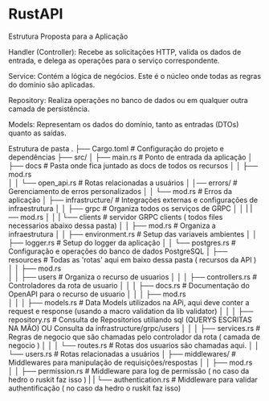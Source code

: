 # RustAPI

Estrutura Proposta para a Aplicação

Handler (Controller):
Recebe as solicitações HTTP, valida os dados de entrada, e delega as operações para o serviço correspondente.

Service:
Contém a lógica de negócios. Este é o núcleo onde todas as regras do domínio são aplicadas.

Repository:
Realiza operações no banco de dados ou em qualquer outra camada de persistência.

Models:
Representam os dados do domínio, tanto as entradas (DTOs) quanto as saídas.


<!-- Estrutura de pasta
.
├── Cargo.toml                  # Configuração do projeto e dependências
├── src/
│   ├── main.rs                 # Ponto de entrada da aplicação
│   ├── docs                    # Pasta onde fica juntado as docs de todos os recursos
│   │   ├── mod.rs              
│   │   └── open_api.rs         # Rotas relacionadas a usuários
│   │── errors/                 # Gerenciamento de erros personalizados
│   │   └── mod.rs              # Erros da aplicação
│   ├── infrastructure/         # Integrações externas e configurações de infraestrutura
│   │   ├── grpc                # Organiza todos os serviços de GRPC
│   │   |   |── mod.rs
│   │   |   └── clients         # servidor GRPC clients ( todos files necessarios abaixo dessa pasta)
│   │   ├── mod.rs              # Organiza a infraestrutura
│   │   ├── environment.rs      # Setup das variaveis ambientes
│   │   ├── logger.rs           # Setup do logger da aplicação
│   │   └── postgres.rs         # Configuração e operações do banco de dados PostgreSQL
│   ├── resources               # Todas as 'rotas' aqui em baixo dessa pasta ( recursos da API )
│   │   ├── mod.rs              
│   │   ├── users               # Organiza o recurso de usuarios
│   │   │   ├── controllers.rs  # Controladores da rota de usuario
│   │   │   ├── docs.rs         # Documentação do OpenAPI para o recurso de usuario
│   │   │   ├── mod.rs          
│   │   │   ├── models.rs       # Data Models utilizados na APi, aqui deve conter a request e response (usando a macro validation da lib validator)
│   │   │   ├── repository.rs   # Consulta de Repositorios utiliando sql (QUERYS ESCRITAS NA MÃO) OU Consulta da infrastructure/grpc/users
│   │   │   ├── services.rs     # Regras de negocio que são chamadas pelo controlador da rota ( camada de negocio )
│   │   │   └── routes.rs       # Rotas dos usuarios são chamadas aqui.
│   │   └── users.rs            # Rotas relacionadas a usuários
│   ├── middlewares/            # Middlewares para manipulação de requisições/respostas
│   │   ├── mod.rs              
│   │   ├── permission.rs       # Middleware para log de permissão ( no caso da hedro o ruskit faz isso )
|   |   └── authentication.rs   # Middleware para validar authentificação ( no caso da hedro o ruskit faz isso) -->


Estrutura de pasta
.
├── Cargo.toml                  # Configuração do projeto e dependências
├── src/
│   ├── main.rs                 # Ponto de entrada da aplicação
│   ├── docs                    # Pasta onde fica juntado as docs de todos os recursos
│   │   ├── mod.rs              
│   │   └── open_api.rs         # Rotas relacionadas a usuários
│   │── errors/                 # Gerenciamento de erros personalizados
│   │   └── mod.rs              # Erros da aplicação
│   ├── infrastructure/         # Integrações externas e configurações de infraestrutura
│   │   ├── grpc                # Organiza todos os serviços de GRPC
│   │   |   |── mod.rs
│   │   |   └── clients         # servidor GRPC clients ( todos files necessarios abaixo dessa pasta)
│   │   ├── mod.rs              # Organiza a infraestrutura
│   │   ├── environment.rs      # Setup das variaveis ambientes
│   │   ├── logger.rs           # Setup do logger da aplicação
│   │   └── postgres.rs         # Configuração e operações do banco de dados PostgreSQL
│   ├── resources               # Todas as 'rotas' aqui em baixo dessa pasta ( recursos da API )
│   │   ├── mod.rs              
│   │   ├── users               # Organiza o recurso de usuarios
│   │   │   ├── controllers.rs  # Controladores da rota de usuario
│   │   │   ├── docs.rs         # Documentação do OpenAPI para o recurso de usuario
│   │   │   ├── mod.rs          
│   │   │   ├── models.rs       # Data Models utilizados na APi, aqui deve conter a request e response (usando a macro validation da lib validator)
│   │   │   ├── repository.rs   # Consulta de Repositorios utiliando sql (QUERYS ESCRITAS NA MÃO) OU Consulta da infrastructure/grpc/users
│   │   │   ├── services.rs     # Regras de negocio que são chamadas pelo controlador da rota ( camada de negocio )
│   │   │   └── routes.rs       # Rotas dos usuarios são chamadas aqui.
│   │   └── users.rs            # Rotas relacionadas a usuários
│   ├── middlewares/            # Middlewares para manipulação de requisições/respostas
│   │   ├── mod.rs              
│   │   ├── permission.rs       # Middleware para log de permissão ( no caso da hedro o ruskit faz isso )
|   |   └── authentication.rs   # Middleware para validar authentificação ( no caso da hedro o ruskit faz isso)